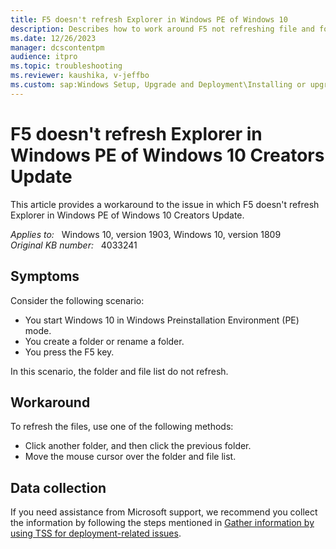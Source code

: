 ```yaml
---
title: F5 doesn't refresh Explorer in Windows PE of Windows 10
description: Describes how to work around F5 not refreshing file and folder list in Windows 10 Creators Update.
ms.date: 12/26/2023
manager: dcscontentpm
audience: itpro
ms.topic: troubleshooting
ms.reviewer: kaushika, v-jeffbo
ms.custom: sap:Windows Setup, Upgrade and Deployment\Installing or upgrading Windows, csstroubleshoot
---
```

# F5 doesn't refresh Explorer in Windows PE of Windows 10 Creators Update

This article provides a workaround to the issue in which F5 doesn't refresh Explorer in Windows PE of Windows 10 Creators Update.

_Applies to:_ &nbsp; Windows 10, version 1903, Windows 10, version 1809  
_Original KB number:_ &nbsp; 4033241

## Symptoms

Consider the following scenario:

- You start Windows 10 in Windows Preinstallation Environment (PE) mode.
- You create a folder or rename a folder.
- You press the F5 key.

In this scenario, the folder and file list do not refresh.

## Workaround

To refresh the files, use one of the following methods:

- Click another folder, and then click the previous folder.
- Move the mouse cursor over the folder and file list.

## Data collection

If you need assistance from Microsoft support, we recommend you collect the information by following the steps mentioned in [Gather information by using TSS for deployment-related issues](../windows-troubleshooters/gather-information-using-tss-deployment.md).
